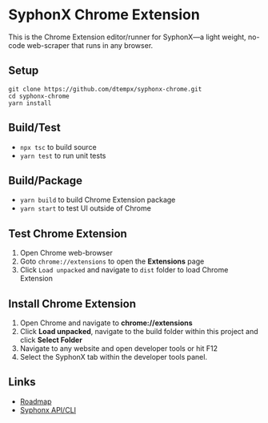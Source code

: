 # SyphonX Chrome Extension

This is the Chrome Extension editor/runner for SyphonX—a light weight, no-code web-scraper that runs in any browser.


## Setup
```
git clone https://github.com/dtempx/syphonx-chrome.git
cd syphonx-chrome
yarn install
```


## Build/Test
* `npx tsc` to build source
* `yarn test` to run unit tests


## Build/Package
* `yarn build` to build Chrome Extension package
* `yarn start` to test UI outside of Chrome


## Test Chrome Extension
1. Open Chrome web-browser
2. Goto `chrome://extensions` to open the **Extensions** page
3. Click `Load unpacked` and navigate to `dist` folder to load Chrome Extension


## Install Chrome Extension
1. Open Chrome and navigate to **chrome://extensions**
2. Click **Load unpacked**, navigate to the build folder within this project and click **Select Folder**
3. Navigate to any website and open developer tools or hit F12
4. Select the SyphonX tab within the developer tools panel.


## Links
* [Roadmap](documentation/roadmap.md)
* [Syphonx API/CLI](https://github.com/dtempx/syphonx)
